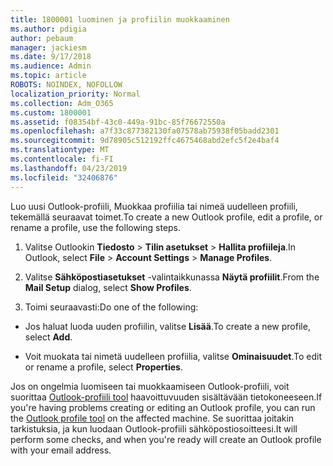 ```yaml
---
title: 1800001 luominen ja profiilin muokkaaminen
ms.author: pdigia
author: pebaum
manager: jackiesm
ms.date: 9/17/2018
ms.audience: Admin
ms.topic: article
ROBOTS: NOINDEX, NOFOLLOW
localization_priority: Normal
ms.collection: Adm_O365
ms.custom: 1800001
ms.assetid: f08354bf-43c0-449a-91bc-85f76672550a
ms.openlocfilehash: a7f33c877382130fa07578ab75938f05badd2301
ms.sourcegitcommit: 9d78905c512192ffc4675468abd2efc5f2e4baf4
ms.translationtype: MT
ms.contentlocale: fi-FI
ms.lasthandoff: 04/23/2019
ms.locfileid: "32406876"
---
```

<span data-ttu-id="045b0-102">Luo uusi Outlook-profiili, Muokkaa profiilia tai nimeä uudelleen profiili, tekemällä seuraavat toimet.</span><span class="sxs-lookup"><span data-stu-id="045b0-102">To create a new Outlook profile, edit a profile, or rename a profile, use the following steps.</span></span>
  
1. <span data-ttu-id="045b0-103">Valitse Outlookin **Tiedosto** \> **Tilin asetukset** \> **Hallita profiileja**.</span><span class="sxs-lookup"><span data-stu-id="045b0-103">In Outlook, select **File** \> **Account Settings** \> **Manage Profiles**.</span></span>
    
2. <span data-ttu-id="045b0-104">Valitse **Sähköpostiasetukset** -valintaikkunassa **Näytä profiilit**.</span><span class="sxs-lookup"><span data-stu-id="045b0-104">From the **Mail Setup** dialog, select **Show Profiles**.</span></span>
    
3. <span data-ttu-id="045b0-105">Toimi seuraavasti:</span><span class="sxs-lookup"><span data-stu-id="045b0-105">Do one of the following:</span></span>
    
  - <span data-ttu-id="045b0-106">Jos haluat luoda uuden profiilin, valitse **Lisää**.</span><span class="sxs-lookup"><span data-stu-id="045b0-106">To create a new profile, select **Add**.</span></span>
    
  - <span data-ttu-id="045b0-107">Voit muokata tai nimetä uudelleen profiilia, valitse **Ominaisuudet**.</span><span class="sxs-lookup"><span data-stu-id="045b0-107">To edit or rename a profile, select **Properties**.</span></span>
    
<span data-ttu-id="045b0-108">Jos on ongelmia luomiseen tai muokkaamiseen Outlook-profiili, voit suorittaa [Outlook-profiili tool](https://aka.ms/SaRA-OutlookSetupProfile) haavoittuvuuden sisältävään tietokoneeseen.</span><span class="sxs-lookup"><span data-stu-id="045b0-108">If you're having problems creating or editing an Outlook profile, you can run the [Outlook profile tool](https://aka.ms/SaRA-OutlookSetupProfile) on the affected machine.</span></span> <span data-ttu-id="045b0-109">Se suorittaa joitakin tarkistuksia, ja kun luodaan Outlook-profiili sähköpostiosoitteesi.</span><span class="sxs-lookup"><span data-stu-id="045b0-109">It will perform some checks, and when you're ready will create an Outlook profile with your email address.</span></span> 
  

